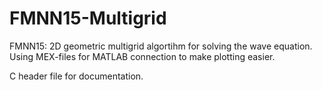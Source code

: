 FMNN15-Multigrid
================

FMNN15: 2D geometric multigrid algortihm for solving the wave equation. Using
MEX-files for MATLAB connection to make plotting easier. 

C header file for documentation.
